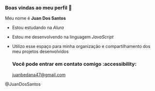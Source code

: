 ### Boas vindas ao meu perfil 🎊
Meu nome é **Juan Dos Santos**

- Estou estudando na *Alura*
- Estou me desenvolvendo na linguagem *JavaScript*
- Utilizo esse espaço para minha organização e compartilhamento dos meu projetos desenvolvidos

  ### Você pode entrar em contato comigo :accessibility:

  juanbedana47@gmail.com

@JuanDosSantos
